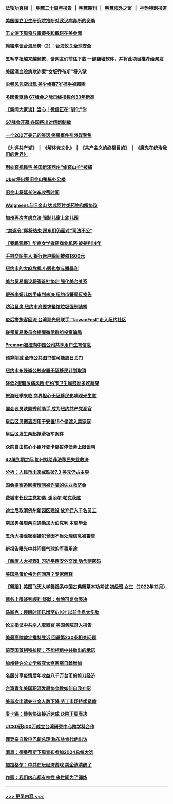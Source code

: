 #### [法轮功真相](https://github.com/gfw-breaker/truth/blob/master/README.md?t=0) &nbsp;&nbsp;|&nbsp;&nbsp; [明慧二十周年报告](https://github.com/gfw-breaker/mh-reports/blob/master/README.md?t=0) &nbsp;&nbsp;|&nbsp;&nbsp;[明慧期刊](https://github.com/gfw-breaker/mh-qikan) &nbsp;&nbsp;|&nbsp;&nbsp; [明慧海外之窗](https://github.com/gfw-breaker/mh-news/blob/master/README.md?t=0) &nbsp;&nbsp;|&nbsp;&nbsp; [神韵特别报道](https://github.com/gfw-breaker/mh-news/blob/master/shenyun.md?t=0)
#### [美国国立卫生研究院掐断对武汉病毒所的资助](../pages/nsc412/n14000333.md?t=05200043) 
#### [王文涛下周将与雷蒙多和戴琪在美会面](../pages/nsc412/n14000433.md?t=05200043) 
#### [赖铭琪谈台海局势（2）：台海攸关全球安全](../pages/nsc412/n14000091.md?t=05200043) 
#### 五毛举报越来越频繁，请网友们前往下载 [一键翻墙软件](https://github.com/gfw-breaker/ssr-accounts)，并将此项目推荐给亲友
#### [美国滴血验病欺诈案“女版乔布斯”将入狱](../pages/nsc412/n14000108.md?t=05200043) 
#### [尘卷风凭空出现 美少棒赛7岁捕手被围困](../pages/nsc412/n14000434.md?t=05200043) 
#### [多因素驱动 G7峰会之际日经指数创33年新高](../pages/nsc412/n14000315.md?t=05200043) 
#### [【新闻大家谈】当心！微信正在“驯化”你](../pages/nsc412/n14000366.md?t=05200043) 
#### [G7峰会开幕 各国祭出对俄新制裁](../pages/nsc412/n14000321.md?t=05200043) 
#### [一个200万美元的笑话 笑果事件引外媒聚焦](../pages/nsc412/n14000272.md?t=05200043) 
#### [《九评共产党》](https://github.com/begood0513/9ping.md/blob/master/README.md) &nbsp;|&nbsp; [《解体党文化》](../../../../jtdwh.md/blob/master/README.md)  &nbsp;|&nbsp; [《共产主义的终极目的》](../../../../gczydzjmd.md/blob/master/README.md) &nbsp;|&nbsp; [《魔鬼在统治我们的世界》](../../../../mgztzwmdsj.md/blob/master/README.md) 
#### [到处窥视民宅 美国新泽西州“偷窥山羊”被捕](../pages/nsc412/n14000034.md?t=05200043) 
#### [Uber将出租旧金山整栋办公楼](../pages/nsc412/n14000120.md?t=05200043) 
#### [旧金山将延长泊车收费时间](../pages/nsc412/n14000114.md?t=05200043) 
#### [Walgreens与旧金山 达成阿片类药物和解协议](../pages/nsc412/n14000110.md?t=05200043) 
#### [加州再次考虑立法 强制儿童上幼儿园](../pages/nsc412/n14000099.md?t=05200043) 
#### [“禁逐令”即将结束 房东们仍面对“司法不公”](../pages/nsc412/n14000089.md?t=05200043) 
#### [【秦鹏观察】华裔女学者窃商业机密 被美判14年](../pages/nsc412/n14000012.md?t=05200043) 
#### [手机交陌生人 银行账户瞬间被盗1800元](../pages/nsc412/n14000064.md?t=05200043) 
#### [纽约市的大麻危机 小贩也参与赚暴利](../pages/nsc412/n14000058.md?t=05200043) 
#### [美台贸易倡议将签首批协定 强化美台关系](../pages/nsc412/n14000054.md?t=05200043) 
#### [跟杀李妍儿凶手审判未决 纽约市警局反挨告](../pages/nsc412/n14000047.md?t=05200043) 
#### [防治鼠患 纽约市府要求餐馆垃圾强制装桶](../pages/nsc412/n14000041.md?t=05200043) 
#### [疫后拼旅客回流 台湾观光局联手“TaiwanFest”走入纽约社区](../pages/nsc412/n13999403.md?t=05200043) 
#### [联邦贸易委员会提醒微信群组投资骗局](../pages/nsc412/n14000063.md?t=05200043) 
#### [Premom被控向中国公司共享用户生育信息](../pages/nsc412/n14000061.md?t=05200043) 
#### [预算削减 全市公共图书馆可能周日关门](../pages/nsc412/n14000035.md?t=05200043) 
#### [纽约市布碌崙公校安置无证移民计划取消](../pages/nsc412/n14000037.md?t=05200043) 
#### [降低2型糖尿病风险 纽约市卫生局鼓励多吃蔬果](../pages/nsc412/n14000039.md?t=05200043) 
#### [旅游旺季来临 商界担心无证移民影响观光生意](../pages/nsc412/n14000043.md?t=05200043) 
#### [国会议员欧凯秀前助手 成为纽约共产党高官](../pages/nsc412/n14000045.md?t=05200043) 
#### [皇后区贝赛酒店用于安置15个偷渡入美家庭](../pages/nsc412/n14000049.md?t=05200043) 
#### [皇后区发生两起抢滑板车案件](../pages/nsc412/n14000051.md?t=05200043) 
#### [众院自由核心小组吁麦卡锡暂停债务上限谈判](../pages/nsc412/n13999960.md?t=05200043) 
#### [42编到期之际 加州拟给非法移民失业救济](../pages/nsc412/n14000013.md?t=05200043) 
#### [分析：人民币未来或跌破7.3 美元仍占主导](../pages/nsc412/n13999825.md?t=05200043) 
#### [国会提案追回疫情间被诈骗的失业救济金](../pages/nsc412/n13999981.md?t=05200043) 
#### [费城市长民主党初选  谢丽尔·帕克获胜](../pages/nsc412/n13999984.md?t=05200043) 
#### [迪士尼取消佛州新园区建设 放弃迁入千名员工](../pages/nsc412/n13999844.md?t=05200043) 
#### [南加男每周两次通勤加大伯克利 本周毕业](../pages/nsc412/n13999970.md?t=05200043) 
#### [五角大楼泄密案嫌犯曾因不当处理信息被警告](../pages/nsc412/n13999912.md?t=05200043) 
#### [新报告曝光中共间谍气球的军事用途](../pages/nsc412/n13999698.md?t=05200043) 
#### [【新唐人大视野】习近平西安外交戏 隐含两密码](../pages/nsc412/n13999899.md?t=05200043) 
#### [美国鸡蛋价格为何回落？专家解释](../pages/nsc412/n13998478.md?t=05200043) 
#### [【舞蹈】美国飞天大学舞蹈系中国古典舞基本功考试 初级班 女生（2022年12月）](../pages/nsc412/n13999830.md?t=05200043) 
#### [债务上限谈判顺利 舒默：参院可复会表决](../pages/nsc412/n13999870.md?t=05200043) 
#### [马斯克：睡眠时间已增至6小时 以前作息太伤脑](../pages/nsc412/n13999837.md?t=05200043) 
#### [论文指证中共杀人取器官 美国务院录入报告](../pages/nsc412/n13999890.md?t=05200043) 
#### [美最高院裁定推特胜诉 回避第230条相关问题](../pages/nsc412/n13999769.md?t=05200043) 
#### [前英国首相特拉斯：不能相信中共做出的承诺](../pages/nsc412/n13999889.md?t=05200043) 
#### [加州特许公立学校亚太裔家庭日趋增加](../pages/nsc412/n13999884.md?t=05200043) 
#### [名厨分享疫情后年收益八千万台币的剪刀经济](../pages/nsc412/n13999874.md?t=05200043) 
#### [台湾青年美国职涯发展协会教如何自我介绍](../pages/nsc412/n13999868.md?t=05200043) 
#### [美首次申请失业金人数下降 劳工市场持续紧俏](../pages/nsc412/n13999780.md?t=05200043) 
#### [麦卡锡：债务协议接近达成 众院下周表决](../pages/nsc412/n13999833.md?t=05200043) 
#### [UCSD获500万成立台湾研究中心跨学科合作](../pages/nsc412/n13999838.md?t=05200043) 
#### [拜登亲自致电巴新总理 称布林肯代他出访](../pages/nsc412/n13999776.md?t=05200043) 
#### [消息：德桑蒂斯下周宣布参加2024总统大选](../pages/nsc412/n13999685.md?t=05200043) 
#### [加拉格尔：中共在玩经济游戏 美企该清醒了](../pages/nsc412/n13999689.md?t=05200043) 
#### [作家：我们内心都有神性 来世间为了锤炼](../pages/nsc412/n13999682.md?t=05200043) 

----
#### [ >>> 更早内容 <<< ](../indexes/nsc412-earlier.md)
